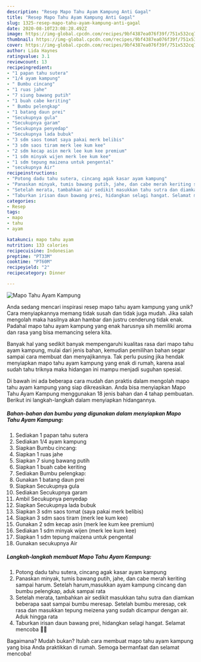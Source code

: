 ```yaml
---
description: "Resep Mapo Tahu Ayam Kampung Anti Gagal"
title: "Resep Mapo Tahu Ayam Kampung Anti Gagal"
slug: 1325-resep-mapo-tahu-ayam-kampung-anti-gagal
date: 2020-08-10T23:08:28.492Z
image: https://img-global.cpcdn.com/recipes/9bf4387ea076f39f/751x532cq70/mapo-tahu-ayam-kampung-foto-resep-utama.jpg
thumbnail: https://img-global.cpcdn.com/recipes/9bf4387ea076f39f/751x532cq70/mapo-tahu-ayam-kampung-foto-resep-utama.jpg
cover: https://img-global.cpcdn.com/recipes/9bf4387ea076f39f/751x532cq70/mapo-tahu-ayam-kampung-foto-resep-utama.jpg
author: Lida Haynes
ratingvalue: 3.1
reviewcount: 13
recipeingredient:
- "1 papan tahu sutera"
- "1/4 ayam kampung"
- " Bumbu cincang"
- "1 ruas jahe"
- "7 siung bawang putih"
- "1 buah cabe keriting"
- " Bumbu pelengkap"
- "1 batang daun prei"
- "Secukupnya gula"
- "Secukupnya garam"
- "Secukupnya penyedap"
- "Secukupnya lada bubuk"
- "3 sdm saos tomat saya pakai merk belibis"
- "3 sdm saos tiram merk lee kum kee"
- "2 sdm kecap asin merk lee kum kee premium"
- "1 sdm minyak wijen merk lee kum kee"
- "1 sdm tepung maizena untuk pengental"
- "secukupnya Air"
recipeinstructions:
- "Potong dadu tahu sutera, cincang agak kasar ayam kampung"
- "Panaskan minyak, tumis bawang putih, jahe, dan cabe merah keriting sampai harum. Setelah harum,masukkan ayam kampung cincang dan bumbu pelengkap, aduk sampai rata"
- "Setelah merata, tambahkan air sedikit masukkan tahu sutra dan diamkan beberapa saat sampai bumbu meresap. Setelah bumbu meresap, cek rasa dan masukkan tepung meizena yang sudah dicampur dengan air. Aduk hingga rata"
- "Taburkan irisan daun bawang prei, hidangkan selagi hangat. Selamat mencoba 💁‍♀️"
categories:
- Resep
tags:
- mapo
- tahu
- ayam

katakunci: mapo tahu ayam 
nutrition: 133 calories
recipecuisine: Indonesian
preptime: "PT33M"
cooktime: "PT60M"
recipeyield: "2"
recipecategory: Dinner

---
```



![Mapo Tahu Ayam Kampung](https://img-global.cpcdn.com/recipes/9bf4387ea076f39f/751x532cq70/mapo-tahu-ayam-kampung-foto-resep-utama.jpg)

Anda sedang mencari inspirasi resep mapo tahu ayam kampung yang unik? Cara menyiapkannya memang tidak susah dan tidak juga mudah. Jika salah mengolah maka hasilnya akan hambar dan justru cenderung tidak enak. Padahal mapo tahu ayam kampung yang enak harusnya sih memiliki aroma dan rasa yang bisa memancing selera kita.



Banyak hal yang sedikit banyak mempengaruhi kualitas rasa dari mapo tahu ayam kampung, mulai dari jenis bahan, kemudian pemilihan bahan segar sampai cara membuat dan menyajikannya. Tak perlu pusing jika hendak menyiapkan mapo tahu ayam kampung yang enak di rumah, karena asal sudah tahu triknya maka hidangan ini mampu menjadi suguhan spesial.


Di bawah ini ada beberapa cara mudah dan praktis dalam mengolah mapo tahu ayam kampung yang siap dikreasikan. Anda bisa menyiapkan Mapo Tahu Ayam Kampung menggunakan 18 jenis bahan dan 4 tahap pembuatan. Berikut ini langkah-langkah dalam menyiapkan hidangannya.

<!--inarticleads1-->

##### Bahan-bahan dan bumbu yang digunakan dalam menyiapkan Mapo Tahu Ayam Kampung:

1. Sediakan 1 papan tahu sutera
1. Sediakan 1/4 ayam kampung
1. Siapkan  Bumbu cincang:
1. Siapkan 1 ruas jahe
1. Siapkan 7 siung bawang putih
1. Siapkan 1 buah cabe keriting
1. Sediakan  Bumbu pelengkap:
1. Gunakan 1 batang daun prei
1. Siapkan Secukupnya gula
1. Sediakan Secukupnya garam
1. Ambil Secukupnya penyedap
1. Siapkan Secukupnya lada bubuk
1. Siapkan 3 sdm saos tomat (saya pakai merk belibis)
1. Siapkan 3 sdm saos tiram (merk lee kum kee)
1. Gunakan 2 sdm kecap asin (merk lee kum kee premium)
1. Sediakan 1 sdm minyak wijen (merk lee kum kee)
1. Siapkan 1 sdm tepung maizena untuk pengental
1. Gunakan secukupnya Air




<!--inarticleads2-->

##### Langkah-langkah membuat Mapo Tahu Ayam Kampung:

1. Potong dadu tahu sutera, cincang agak kasar ayam kampung
1. Panaskan minyak, tumis bawang putih, jahe, dan cabe merah keriting sampai harum. Setelah harum,masukkan ayam kampung cincang dan bumbu pelengkap, aduk sampai rata
1. Setelah merata, tambahkan air sedikit masukkan tahu sutra dan diamkan beberapa saat sampai bumbu meresap. Setelah bumbu meresap, cek rasa dan masukkan tepung meizena yang sudah dicampur dengan air. Aduk hingga rata
1. Taburkan irisan daun bawang prei, hidangkan selagi hangat. Selamat mencoba 💁‍♀️




Bagaimana? Mudah bukan? Itulah cara membuat mapo tahu ayam kampung yang bisa Anda praktikkan di rumah. Semoga bermanfaat dan selamat mencoba!
